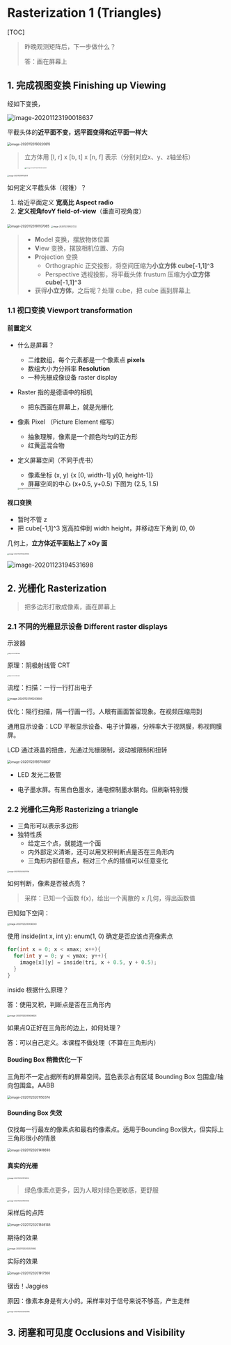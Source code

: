 # Rasterization 1 (Triangles)

[TOC]



> 昨晚观测矩阵后，下一步做什么？
>
> 答：画在屏幕上



## 1. 完成视图变换 Finishing up Viewing

经如下变换，

<img src="https://www.qiniu.cregskin.com/image-20201123190018637.png" alt="image-20201123190018637"  />

平截头体的**近平面不变，远平面变得和近平面一样大**

<img src="https://www.qiniu.cregskin.com/image-20201123190220615.png" alt="image-20201123190220615" style="zoom:50%;" />

> 立方体用 \[l, r] x \[b, t] x [n, f] 表示（分别对应x、y、z轴坐标）
>
> <img src="https://www.qiniu.cregskin.com/image-20201123190404256.png" alt="image-20201123190404256" style="zoom:25%;" />

<img src="https://www.qiniu.cregskin.com/image-20201123191143511.png" alt="image-20201123191143511" style="zoom:25%;" />

如何定义平截头体（视锥）？

1. 给近平面定义 **宽高比 Aspect radio**
2. **定义视角fovY field-of-view**（垂直可视角度）



<img src="https://www.qiniu.cregskin.com/image-20201123191107065.png" alt="image-20201123191107065" style="zoom:50%;" />

<img src="https://www.qiniu.cregskin.com/image-20201123191637232.png" alt="image-20201123191637232" style="zoom: 30%;" />



> + **M**odel 变换，摆放物体位置
> + **V**iew 变换，摆放相机位置、方向
> + **P**rojection 变换
>   + Orthographic 正交投影，将空间压缩为**小立方体 cube[-1,1]^3**
>   + Perspective 透视投影，将平截头体 frustum 压缩为**小立方体 cube[-1,1]^3**
> + 获得**小立方体**，之后呢？处理 cube，把 cube 画到屏幕上



### 1.1 视口变换 Viewport transformation

#### 前置定义

+ 什么是屏幕？

  + 二维数组，每个元素都是一个像素点 **pixels**
  + 数组大小为分辨率 **Resolution**
  + 一种光栅成像设备 raster display

+ Raster 指的是德语中的相机

  + 把东西画在屏幕上，就是光栅化

+ 像素 Pixel （Picture Element 缩写）

  + 抽象理解，像素是一个颜色均匀的正方形
  + 红黄蓝混合物

+ 定义屏幕空间（不同于虎书）

  + 像素坐标 (x, y) {x [0, width-1] y[0, height-1]}
  + 屏幕空间的中心 (x+0.5, y+0.5) 下图为 (2.5, 1.5)

  <img src="https://www.qiniu.cregskin.com/image-20201123192827493.png" alt="image-20201123192827493" style="zoom: 25%;" />



#### 视口变换

+ 暂时不管 z
+ 把 cube[-1,1]^3 宽高拉伸到 width height，并移动左下角到 (0, 0)

几何上，**立方体近平面贴上了 xOy 面**

<img src="https://www.qiniu.cregskin.com/image-20201123194226934.png" alt="image-20201123194226934" style="zoom: 25%;" />

![image-20201123194531698](https://www.qiniu.cregskin.com/image-20201123194531698.png)





## 2. 光栅化 Rasterization

> 把多边形打散成像素，画在屏幕上

### 2.1 不同的光栅显示设备 Different raster displays

示波器

<img src="../../../../../Library/Application Support/typora-user-images/image-20201123194911865.png" alt="image-20201123194911865" style="zoom:15%;" />

原理：阴极射线管 CRT

<img src="https://www.qiniu.cregskin.com/image-20201123195026851.png" alt="image-20201123195026851" style="zoom: 15%;" />

流程：扫描：一行一行打出电子

<img src="https://www.qiniu.cregskin.com/image-20201123195203680.png" alt="image-20201123195203680" style="zoom: 40%;" />

优化：隔行扫描，隔一行画一行。人眼有画面暂留现象。在视频压缩用到



通用显示设备：LCD 平板显示设备、电子计算器，分辨率大于视网膜，称视网膜屏。

LCD 通过液晶的扭曲，光通过光栅限制，波动被限制和扭转

<img src="https://www.qiniu.cregskin.com/image-20201123195708807.png" alt="image-20201123195708807" style="zoom:50%;" />

+ LED 发光二极管

+ 电子墨水屏。有黑白色墨水，通电控制墨水朝向。但刷新特别慢



### 2.2 光栅化三角形 Rasterizing a triangle

+ 三角形可以表示多边形
+ 独特性质
  + 给定三个点，就能连一个面
  + 内外部定义清晰，还可以用叉积判断点是否在三角形内
  + 三角形内部任意点，相对三个点的插值可以任意变化

<img src="https://www.qiniu.cregskin.com/image-20201123200231746.png" alt="image-20201123200231746" style="zoom:25%;" />

如何判断，像素是否被点亮？



> 采样：已知一个函数 f(x)，给出一个离散的 x 几何，得出函数值



已知如下空间：

<img src="https://www.qiniu.cregskin.com/image-20201123200436343.png" alt="image-20201123200436343" style="zoom:33%;" />

使用 inside(int x, int y): enum(1, 0) 确定是否应该点亮像素点

```c++
for(int x = 0; x < xmax; x++){
  for(int y = 0; y < ymax; y++){
    image[x][y] = inside(tri, x + 0.5, y + 0.5);
  }
}
```



inside 根据什么原理？

答：使用叉积，判断点是否在三角形内



<img src="https://www.qiniu.cregskin.com/image-20201123200838625.png" alt="image-20201123200838625" style="zoom:33%;" />



如果点Q正好在三角形的边上，如何处理？

答：可以自己定义。本课程不做处理（不算在三角形内）



#### Bouding Box 稍微优化一下

三角形不一定占据所有的屏幕空间。蓝色表示占有区域 Bounding Box 包围盒/轴向包围盒。AABB

<img src="https://www.qiniu.cregskin.com/image-20201123201150374.png" alt="image-20201123201150374" style="zoom:50%;" />



#### Bounding Box 失效

仅找每一行最左的像素点和最右的像素点。适用于Bounding Box很大，但实际上三角形很小的情景

<img src="https://www.qiniu.cregskin.com/image-20201123201418693.png" alt="image-20201123201418693" style="zoom:50%;" />



#### 真实的光栅

<img src="https://www.qiniu.cregskin.com/image-20201123201614004.png" alt="image-20201123201614004" style="zoom:25%;" />

> 绿色像素点更多，因为人眼对绿色更敏感，更舒服



<img src="https://www.qiniu.cregskin.com/image-20201123201805944.png" alt="image-20201123201805944" style="zoom:25%;" />





采样后的点阵

<img src="https://www.qiniu.cregskin.com/image-20201123201846148.png" alt="image-20201123201846148" style="zoom:50%;" />

期待的效果

<img src="https://www.qiniu.cregskin.com/image-20201123202021892.png" alt="image-20201123202021892" style="zoom:33%;" />



实际的效果

<img src="https://www.qiniu.cregskin.com/image-20201123201917560.png" alt="image-20201123201917560" style="zoom:50%;" />

锯齿！Jaggies

原因：像素本身是有大小的。采样率对于信号来说不够高，产生走样



<img src="https://www.qiniu.cregskin.com/image-20201123202042894.png" alt="image-20201123202042894" style="zoom:25%;" />



## 3. 闭塞和可见度 Occlusions and Visibility